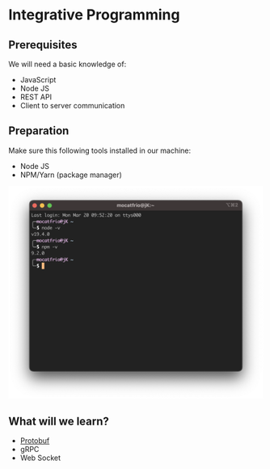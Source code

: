 # Integrative Programming

## Prerequisites
We will need a basic knowledge of:

* JavaScript
* Node JS
* REST API
* Client to server communication

## Preparation
Make sure this following tools installed in our machine:

* Node JS
* NPM/Yarn (package manager)

![check](img/check-installation.png)

## What will we learn?
* [Protobuf](protobuf-nodejs.md)
* gRPC
* Web Socket